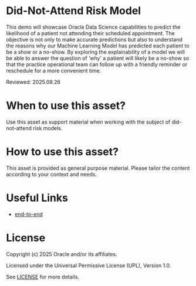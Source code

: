 # Did-Not-Attend Risk Model

This demo will showcase Oracle Data Science capabilities to predict the likelihood of a patient not attending their scheduled appointment.
The objective is not only to make accurate predictions but also to understand the reasons why our Machine Learning Model has predicted each patient to be a show or a no-show.
By exploring the explainability of a model we will be able to answer the question of ‘why’ a patient will likely be a no-show so that the practice operational team can follow up with a friendly reminder or reschedule for a more convenient time.

Reviewed: 2025.09.26


# When to use this asset?

Use this asset as support material when working with the subject of did-not-attend risk models.


# How to use this asset?

This asset is provided as general purpose material. Please tailor the content according to your context and needs.

 
# Useful Links
 
- [end-to-end](https://www.youtube.com/watch?v=xJIGjiMHRU8)

 
# License
 
Copyright (c) 2025 Oracle and/or its affiliates.
 
Licensed under the Universal Permissive License (UPL), Version 1.0.
 
See [LICENSE](https://github.com/oracle-devrel/technology-engineering/blob/main/LICENSE) for more details.
